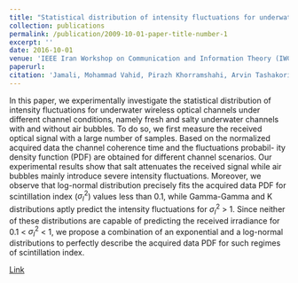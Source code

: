 ```yaml
---
title: "Statistical distribution of intensity fluctuations for underwater wireless optical channels in the presence of air bubbles"
collection: publications
permalink: /publication/2009-10-01-paper-title-number-1
excerpt: ''
date: 2016-10-01
venue: 'IEEE Iran Workshop on Communication and Information Theory (IWCIT)'
paperurl: 
citation: 'Jamali, Mohammad Vahid, Pirazh Khorramshahi, Arvin Tashakori, Ata Chizari, Shadi Shahsavari, Sajjad AbdollahRamezani, Masoome Fazelian, Sima Bahrani, and Jawad A. Salehi. "Statistical distribution of intensity fluctuations for underwater wireless optical channels in the presence of air bubbles." In 2016 IEEE Iran Workshop on Communication and Information Theory (IWCIT), pp. 1-6.'
---
```

In this paper, we experimentally investigate the statistical distribution of intensity fluctuations for underwater wireless optical channels under different channel conditions, namely fresh and salty underwater channels with and without air bubbles. To do so, we first measure the received optical signal with a large number of samples. Based on the normalized acquired data the channel coherence time and the fluctuations probabil- ity density function (PDF) are obtained for different channel scenarios. Our experimental results show that salt attenuates the received signal while air bubbles mainly introduce severe intensity fluctuations. Moreover, we observe that log-normal distribution precisely fits the acquired data PDF for scintillation index (${\sigma}_I^2$) values less than 0.1, while Gamma-Gamma and K distributions aptly predict the intensity fluctuations for ${\sigma}_I^2$ > 1. Since neither of these distributions are capable of predicting the received irradiance for 0.1 < ${\sigma}_I^2$ < 1, we propose a combination of an exponential and a log-normal distributions to perfectly describe the acquired data PDF for such regimes of scintillation index.

[Link](https://ieeexplore.ieee.org/iel7/7486621/7491605/07491626.pdf)